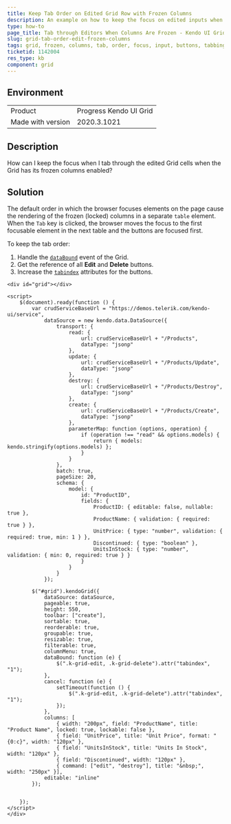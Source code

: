 ```yaml
---
title: Keep Tab Order on Edited Grid Row with Frozen Columns
description: An example on how to keep the focus on edited inputs when the frozen columns functionality of the Kendo UI Grid is enabled.
type: how-to
page_title: Tab through Editors When Columns Are Frozen - Kendo UI Grid for jQuery
slug: grid-tab-order-edit-frozen-columns
tags: grid, frozen, columns, tab, order, focus, input, buttons, tabbing, tabindex
ticketid: 1142004
res_type: kb
component: grid
---
```


## Environment

<table>
 <tr>
  <td>Product</td>
  <td>Progress Kendo UI Grid</td>
 </tr>
 <tr>
  <td>Made with version</td>
  <td>2020.3.1021</td>
 </tr>
</table>


## Description

How can I keep the focus when I tab through the edited Grid cells when the Grid has its frozen columns enabled?  

## Solution

The default order in which the browser focuses elements on the page cause the rendering of the frozen (locked) columns in a separate `table` element. When the `Tab` key is clicked, the browser moves the focus to the first focusable element in the next table and the buttons are focused first.

To keep the tab order:

1. Handle the [`dataBound`](https://docs.telerik.com/kendo-ui/api/javascript/ui/grid/events/databound) event of the Grid.
1. Get the reference of all **Edit** and **Delete** buttons.
1. Increase the [`tabindex`](https://developer.mozilla.org/en-US/docs/Web/HTML/Global_attributes/tabindex) attributes for the buttons.

```dojo
<div id="grid"></div>

<script>
    $(document).ready(function () {
        var crudServiceBaseUrl = "https://demos.telerik.com/kendo-ui/service",
            dataSource = new kendo.data.DataSource({
                transport: {
                    read: {
                        url: crudServiceBaseUrl + "/Products",
                        dataType: "jsonp"
                    },
                    update: {
                        url: crudServiceBaseUrl + "/Products/Update",
                        dataType: "jsonp"
                    },
                    destroy: {
                        url: crudServiceBaseUrl + "/Products/Destroy",
                        dataType: "jsonp"
                    },
                    create: {
                        url: crudServiceBaseUrl + "/Products/Create",
                        dataType: "jsonp"
                    },
                    parameterMap: function (options, operation) {
                        if (operation !== "read" && options.models) {
                            return { models: kendo.stringify(options.models) };
                        }
                    }
                },
                batch: true,
                pageSize: 20,
                schema: {
                    model: {
                        id: "ProductID",
                        fields: {
                            ProductID: { editable: false, nullable: true },
                            ProductName: { validation: { required: true } },
                            UnitPrice: { type: "number", validation: { required: true, min: 1 } },
                            Discontinued: { type: "boolean" },
                            UnitsInStock: { type: "number", validation: { min: 0, required: true } }
                        }
                    }
                }
            });

        $("#grid").kendoGrid({
            dataSource: dataSource,
            pageable: true,
            height: 550,
            toolbar: ["create"],
            sortable: true,
            reorderable: true,
            groupable: true,
            resizable: true,
            filterable: true,
            columnMenu: true,
            dataBound: function (e) {
                $(".k-grid-edit, .k-grid-delete").attr("tabindex", "1");
            },
            cancel: function (e) {
                setTimeout(function () {
                    $(".k-grid-edit, .k-grid-delete").attr("tabindex", "1");
                });
            },
            columns: [
                { width: "200px", field: "ProductName", title: "Product Name", locked: true, lockable: false },
                { field: "UnitPrice", title: "Unit Price", format: "{0:c}", width: "120px" },
                { field: "UnitsInStock", title: "Units In Stock", width: "120px" },
                { field: "Discontinued", width: "120px" },
                { command: ["edit", "destroy"], title: "&nbsp;", width: "250px" }],
            editable: "inline"
        });


    });
</script>
</div>
```
